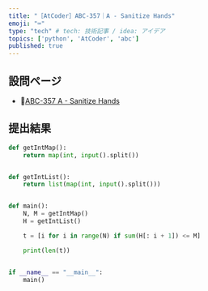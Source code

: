 ```yaml
---
title: "［AtCoder］ABC-357｜A - Sanitize Hands"
emoji: "⌨️"
type: "tech" # tech: 技術記事 / idea: アイデア
topics: ['python', 'AtCoder', 'abc']
published: true
---
```


## 設問ページ

- 🔗[ABC-357 A - Sanitize Hands](https://atcoder.jp/contests/abc357/tasks/abc357_a)

## 提出結果

```python
def getIntMap():
    return map(int, input().split())


def getIntList():
    return list(map(int, input().split()))


def main():
    N, M = getIntMap()
    H = getIntList()

    t = [i for i in range(N) if sum(H[: i + 1]) <= M]

    print(len(t))


if __name__ == "__main__":
    main()
```

